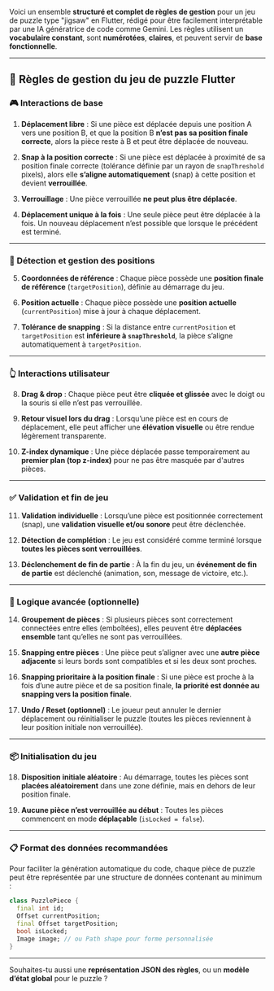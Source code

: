 Voici un ensemble **structuré et complet de règles de gestion** pour un jeu de puzzle type "jigsaw" en Flutter, rédigé pour être facilement interprétable par une IA génératrice de code comme Gemini. Les règles utilisent un **vocabulaire constant**, sont **numérotées**, **claires**, et peuvent servir de **base fonctionnelle**.

---

## 🧩 **Règles de gestion du jeu de puzzle Flutter**

### 🎮 Interactions de base

1. **Déplacement libre** :
   Si une pièce est déplacée depuis une position A vers une position B, et que la position B **n’est pas sa position finale correcte**, alors la pièce reste à B et peut être déplacée de nouveau.

2. **Snap à la position correcte** :
   Si une pièce est déplacée à proximité de sa position finale correcte (tolérance définie par un rayon de `snapThreshold` pixels), alors elle **s’aligne automatiquement** (snap) à cette position et devient **verrouillée**.

3. **Verrouillage** :
   Une pièce verrouillée **ne peut plus être déplacée**.

4. **Déplacement unique à la fois** :
   Une seule pièce peut être déplacée à la fois. Un nouveau déplacement n’est possible que lorsque le précédent est terminé.

---

### 🧷 Détection et gestion des positions

5. **Coordonnées de référence** :
   Chaque pièce possède une **position finale de référence** (`targetPosition`), définie au démarrage du jeu.

6. **Position actuelle** :
   Chaque pièce possède une **position actuelle** (`currentPosition`) mise à jour à chaque déplacement.

7. **Tolérance de snapping** :
   Si la distance entre `currentPosition` et `targetPosition` est **inférieure à `snapThreshold`**, la pièce s’aligne automatiquement à `targetPosition`.

---

### 👆 Interactions utilisateur

8. **Drag & drop** :
   Chaque pièce peut être **cliquée et glissée** avec le doigt ou la souris si elle n’est pas verrouillée.

9. **Retour visuel lors du drag** :
   Lorsqu’une pièce est en cours de déplacement, elle peut afficher une **élévation visuelle** ou être rendue légèrement transparente.

10. **Z-index dynamique** :
    Une pièce déplacée passe temporairement au **premier plan (top z-index)** pour ne pas être masquée par d'autres pièces.

---

### ✅ Validation et fin de jeu

11. **Validation individuelle** :
    Lorsqu’une pièce est positionnée correctement (snap), une **validation visuelle et/ou sonore** peut être déclenchée.

12. **Détection de complétion** :
    Le jeu est considéré comme terminé lorsque **toutes les pièces sont verrouillées**.

13. **Déclenchement de fin de partie** :
    À la fin du jeu, un **événement de fin de partie** est déclenché (animation, son, message de victoire, etc.).

---

### 🧠 Logique avancée (optionnelle)

14. **Groupement de pièces** :
    Si plusieurs pièces sont correctement connectées entre elles (emboîtées), elles peuvent être **déplacées ensemble** tant qu’elles ne sont pas verrouillées.

15. **Snapping entre pièces** :
    Une pièce peut s’aligner avec une **autre pièce adjacente** si leurs bords sont compatibles et si les deux sont proches.

16. **Snapping prioritaire à la position finale** :
    Si une pièce est proche à la fois d’une autre pièce et de sa position finale, **la priorité est donnée au snapping vers la position finale**.

17. **Undo / Reset (optionnel)** :
    Le joueur peut annuler le dernier déplacement ou réinitialiser le puzzle (toutes les pièces reviennent à leur position initiale non verrouillée).

---

### 📦 Initialisation du jeu

18. **Disposition initiale aléatoire** :
    Au démarrage, toutes les pièces sont **placées aléatoirement** dans une zone définie, mais en dehors de leur position finale.

19. **Aucune pièce n’est verrouillée au début** :
    Toutes les pièces commencent en mode **déplaçable** (`isLocked = false`).

---

### 📋 Format des données recommandées

Pour faciliter la génération automatique du code, chaque pièce de puzzle peut être représentée par une structure de données contenant au minimum :

```dart
class PuzzlePiece {
  final int id;
  Offset currentPosition;
  final Offset targetPosition;
  bool isLocked;
  Image image; // ou Path shape pour forme personnalisée
}
```

---

Souhaites-tu aussi une **représentation JSON des règles**, ou un **modèle d’état global** pour le puzzle ?
